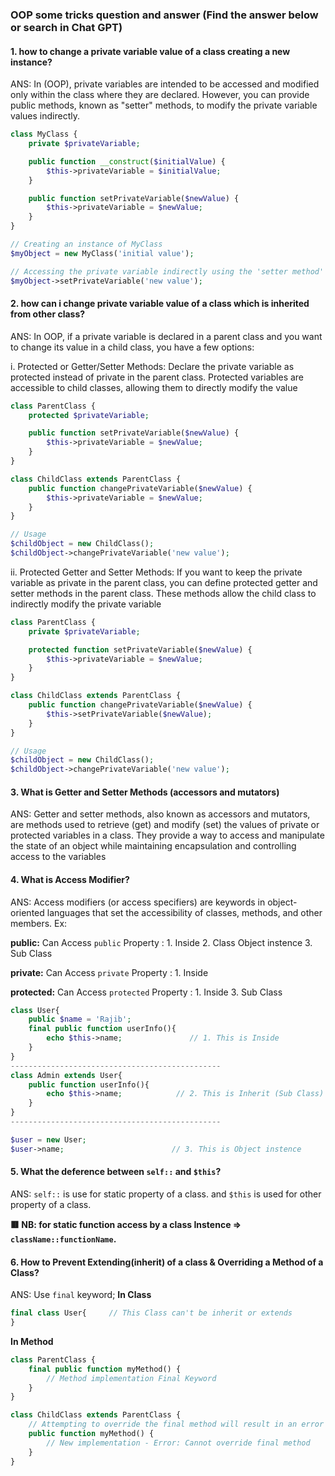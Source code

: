 ### OOP some tricks question and answer (Find the answer below or search in Chat GPT)

#### 1. how to change a private variable value of a class creating a new instance?
ANS:
In (OOP), private variables are intended to be accessed and modified only within the class where they are declared. However, you can provide public methods, known as "setter" methods, to modify the private variable values indirectly.

```php
class MyClass {
    private $privateVariable;

    public function __construct($initialValue) {
        $this->privateVariable = $initialValue;
    }

    public function setPrivateVariable($newValue) {
        $this->privateVariable = $newValue;
    }
}

// Creating an instance of MyClass
$myObject = new MyClass('initial value');

// Accessing the private variable indirectly using the 'setter method'
$myObject->setPrivateVariable('new value');

```

#### 2. how can i change private variable value of a class which is inherited from other class?
ANS:
In OOP, if a private variable is declared in a parent class and you want to change its value in a child class, you have a few options:

i. Protected or Getter/Setter Methods:
        Declare the private variable as protected instead of private in the parent class. Protected variables are accessible to child classes, allowing them to directly modify the value
        
```php
class ParentClass {
    protected $privateVariable;

    public function setPrivateVariable($newValue) {
        $this->privateVariable = $newValue;
    }
}

class ChildClass extends ParentClass {
    public function changePrivateVariable($newValue) {
        $this->privateVariable = $newValue;
    }
}

// Usage
$childObject = new ChildClass();
$childObject->changePrivateVariable('new value');
```
ii. Protected Getter and Setter Methods:
        If you want to keep the private variable as private in the parent class, you can define protected getter and setter methods in the parent class. These methods allow the child class to indirectly modify the private variable

```php
class ParentClass {
    private $privateVariable;

    protected function setPrivateVariable($newValue) {
        $this->privateVariable = $newValue;
    }
}

class ChildClass extends ParentClass {
    public function changePrivateVariable($newValue) {
        $this->setPrivateVariable($newValue);
    }
}

// Usage
$childObject = new ChildClass();
$childObject->changePrivateVariable('new value');
```

#### 3. What is Getter and Setter Methods (accessors and mutators)
ANS:
Getter and setter methods, also known as accessors and mutators, are methods used to retrieve (get) and modify (set) the values of private or protected variables in a class. They provide a way to access and manipulate the state of an object while maintaining encapsulation and controlling access to the variables

#### 4. What is Access Modifier?
ANS:
Access modifiers (or access specifiers) are keywords in object-oriented languages that set the accessibility of classes, methods, and other members. 
Ex: 

__public:__ Can Access `public` Property : 1. Inside 2. Class Object instence 3. Sub Class

__private:__ Can Access `private` Property : 1. Inside

__protected:__ Can Access `protected` Property : 1. Inside 3. Sub Class

```php
class User{
    public $name = 'Rajib';
    final public function userInfo(){
        echo $this->name;               // 1. This is Inside
    }
}
-----------------------------------------------
class Admin extends User{
    public function userInfo(){
        echo $this->name;            // 2. This is Inherit (Sub Class)
    }
}
-----------------------------------------------

$user = new User;
$user->name;                        // 3. This is Object instence
```
#### 5. What the deference between `self::` and `$this`?
ANS: `self::` is use for static property of a class. and `$this` is used for other property of a class.

<b> 🟥 NB: for static function access by a class Instence => `className::functionName`. </b>
#### 6. How to Prevent Extending(inherit) of a class & Overriding a Method of a Class?
ANS: Use `final` keyword;
__In Class__
```php
final class User{     // This Class can't be inherit or extends
}
```
__In Method__
```php
class ParentClass {
    final public function myMethod() {
        // Method implementation Final Keyword
    }
}

class ChildClass extends ParentClass {
    // Attempting to override the final method will result in an error
    public function myMethod() {
        // New implementation - Error: Cannot override final method
    }
}
```
